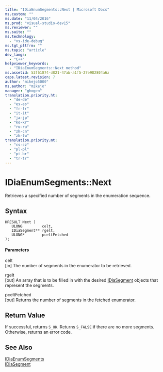```yaml
---
title: "IDiaEnumSegments::Next | Microsoft Docs"
ms.custom: ""
ms.date: "11/04/2016"
ms.prod: "visual-studio-dev15"
ms.reviewer: ""
ms.suite: ""
ms.technology: 
  - "vs-ide-debug"
ms.tgt_pltfrm: ""
ms.topic: "article"
dev_langs: 
  - "C++"
helpviewer_keywords: 
  - "IDiaEnumSegments::Next method"
ms.assetid: 53f61874-d821-47ab-a1f5-27e982804a6a
caps.latest.revision: 7
author: "mikejo5000"
ms.author: "mikejo"
manager: "ghogen"
translation.priority.ht: 
  - "de-de"
  - "es-es"
  - "fr-fr"
  - "it-it"
  - "ja-jp"
  - "ko-kr"
  - "ru-ru"
  - "zh-cn"
  - "zh-tw"
translation.priority.mt: 
  - "cs-cz"
  - "pl-pl"
  - "pt-br"
  - "tr-tr"
---
```

# IDiaEnumSegments::Next
Retrieves a specified number of segments in the enumeration sequence.  
  
## Syntax  
  
```cpp#  
HRESULT Next (   
   ULONG         celt,   
   IDiaSegment** rgelt,  
   ULONG*        pceltFetched  
);  
```  
  
#### Parameters  
 celt  
 [in] The number of segments in the enumerator to be retrieved.  
  
 rgelt  
 [out] An array that is to be filled in with the desired [IDiaSegment](../../debugger/debug-interface-access/idiasegment.md) objects that represent the segments.  
  
 pceltFetched  
 [out] Returns the number of segments in the fetched enumerator.  
  
## Return Value  
 If successful, returns `S_OK`. Returns `S_FALSE` if there are no more segments. Otherwise, returns an error code.  
  
## See Also  
 [IDiaEnumSegments](../../debugger/debug-interface-access/idiaenumsegments.md)   
 [IDiaSegment](../../debugger/debug-interface-access/idiasegment.md)